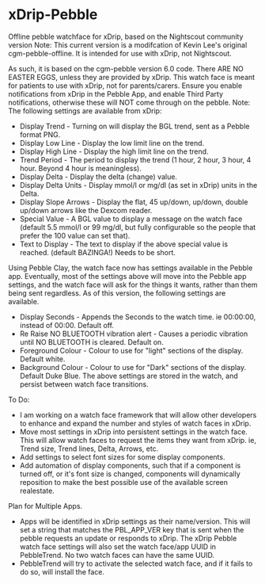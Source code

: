 # xDrip-Pebble
Offline pebble watchface for xDrip, based on the Nightscout community version
Note:  This current version is a modifcation of Kevin Lee's original cgm-pebble-offline.  It is intended for use with xDrip, not Nightscout.

As such, it is based on the cgm-pebble version 6.0 code.
There ARE NO EASTER EGGS, unless they are provided by xDrip.
This watch face is meant for patients to use with xDrip, not for parents/carers.
Ensure you enable notifications from xDrip in the Pebble App, and enable Third Party notifications, otherwise these will NOT come through on the pebble.
Note:  The following settings are available from xDrip:
 * Display Trend - Turning on will display the BGL trend, sent as a Pebble format PNG.
 * Display Low Line - Display the low limit line on the trend.
 * Display High Line - Display the high limit line on the trend.
 * Trend Period - The period to display the trend (1 hour, 2 hour, 3 hour, 4 hour.  Beyond 4 hour is meaningless).
 * Display Delta - Display the delta (change) value.
 * Display Delta Units - Display mmol/l or mg/dl (as set in xDrip) units in the Delta.
 * Display Slope Arrows - Display the flat, 45 up/down, up/down, double up/down arrows like the Dexcom reader.
 * Special Value - A BGL value to display a message on the watch face (default 5.5 mmol/l or 99 mg/dl, but fully configurable so the people that prefer the 100 value can set that).
 * Text to Display - The text to display if the above special value is reached.  (default BAZINGA!)  Needs to be short.

Using Pebble Clay, the watch face now has settings available in the Pebble app.  Eventually, most of the settings above will move into the Pebble app settings, and the watch face will ask for the things it wants, rather than them being sent regardless.
As of this version, the following settings are available.
 * Display Seconds - Appends the Seconds to the watch time.  ie 00:00:00, instead of 00:00. Default off.
 * Re Raise NO BLUETOOTH vibration alert - Causes a periodic vibration until NO BLUETOOTH is cleared.  Default on.
 * Foreground Colour - Colour to use for "light" sections of the display.  Default white.
 * Background Colour - Colour to use for "Dark" sections of the display.  Default Duke Blue.
The above settings are stored in the watch, and persist between watch face transitions.

To Do:
 * I am working on a watch face framework that will allow other developers to enhance and expand the number and styles of watch faces in xDrip.
 * Move most settings in xDrip into persistent settings in the watch face.  This will allow watch faces to request the items they want from xDrip.  ie, Trend size, Trend lines, Delta, Arrows, etc.
 * Add settings to select font sizes for some display components.
 * Add automation of display components, such that if a component is turned off, or it's font size is changed, components will dynamically reposition to make the best possible use of the available screen realestate.

Plan for Multiple Apps.
 * Apps will be identified in xDrip settings as their name/version.  This will set a string that matches the PBL_APP_VER key that is sent when the pebble requests an update or responds to xDrip.  The xDrip Pebble watch face settings will also set the watch face/app UUID in PebbleTrend.  No two watch faces can have the same UUID.
 * PebbleTrend will try to activate the selected watch face, and if it fails to do so, will install the face.


